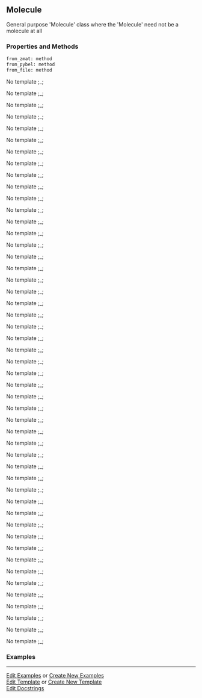 ## <a id="Psience.Molecools.Molecule.Molecule">Molecule</a>
General purpose 'Molecule' class where the 'Molecule' need not be a molecule at all

### Properties and Methods
```python
from_zmat: method
from_pybel: method
from_file: method
```
No template ;_;

No template ;_;

No template ;_;

No template ;_;

No template ;_;

No template ;_;

No template ;_;

No template ;_;

No template ;_;

No template ;_;

No template ;_;

No template ;_;

No template ;_;

No template ;_;

No template ;_;

No template ;_;

No template ;_;

No template ;_;

No template ;_;

No template ;_;

No template ;_;

No template ;_;

No template ;_;

No template ;_;

No template ;_;

No template ;_;

No template ;_;

No template ;_;

No template ;_;

No template ;_;

No template ;_;

No template ;_;

No template ;_;

No template ;_;

No template ;_;

No template ;_;

No template ;_;

No template ;_;

No template ;_;

No template ;_;

No template ;_;

No template ;_;

No template ;_;

No template ;_;

No template ;_;

No template ;_;

No template ;_;

No template ;_;

No template ;_;

### Examples


___

[Edit Examples](https://github.com/McCoyGroup/Psience/edit/gh-pages/ci/examples/ci/docs/Psience/Molecools/Molecule/Molecule.md) or 
[Create New Examples](https://github.com/McCoyGroup/Psience/new/gh-pages/?filename=ci/examples/ci/docs/Psience/Molecools/Molecule/Molecule.md) <br/>
[Edit Template](https://github.com/McCoyGroup/Psience/edit/gh-pages/ci/docs/ci/docs/Psience/Molecools/Molecule/Molecule.md) or 
[Create New Template](https://github.com/McCoyGroup/Psience/new/gh-pages/?filename=ci/docs/templates/ci/docs/Psience/Molecools/Molecule/Molecule.md) <br/>
[Edit Docstrings](https://github.com/McCoyGroup/Psience/edit/edit/Molecools/Molecule.py?message=Update%20Docs)